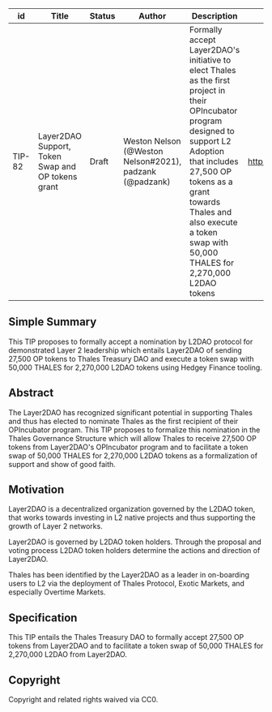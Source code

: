| id | Title | Status | Author | Description | Discussions to | Created |
| ----------- | ----------- | ----------- | ----------- | ----------- | ----------- | ----------- |
| TIP-82 | Layer2DAO Support, Token Swap and OP tokens grant | Draft | Weston Nelson (@Weston Nelson#2021), padzank (@padzank) | Formally accept Layer2DAO's initiative to elect Thales as the first project in their OPIncubator program designed to support L2 Adoption that includes 27,500 OP tokens as a grant towards Thales and also execute a token swap with 50,000 THALES for 2,270,000 L2DAO tokens | https://discord.gg/8bzFdpGTrp | 2022-08-30
 
## Simple Summary
 
This TIP proposes to formally accept a nomination by L2DAO protocol for demonstrated Layer 2 leadership which entails Layer2DAO of sending 27,500 OP tokens to Thales Treasury DAO and execute a token swap with 50,000 THALES for 2,270,000 L2DAO tokens using Hedgey Finance tooling.
 
 ## Abstract

 The Layer2DAO has recognized significant potential in supporting Thales and thus has elected to nominate Thales as the first recipient of their OPIncubator program. This TIP proposes to formalize this nomination in the Thales Governance Structure which will allow Thales to receive 27,500 OP tokens from Layer2DAO's OPIncubator program and to facilitate a token swap of 50,000 THALES for 2,270,000 L2DAO tokens as a formalization of support and show of good faith.

## Motivation

Layer2DAO is a decentralized organization governed by the L2DAO token, that works towards investing in L2 native projects and thus supporting the growth of Layer 2 networks.  

Layer2DAO is governed by L2DAO token holders. Through the proposal and voting process L2DAO token holders determine the actions and direction of Layer2DAO.  

Thales has been identified by the Layer2DAO as a leader in on-boarding users to L2 via the deployment of Thales Protocol, Exotic Markets, and especially Overtime Markets.  

## Specification

This TIP entails the Thales Treasury DAO to formally accept 27,500 OP tokens from Layer2DAO and to facilitate a token swap of 50,000 THALES for 2,270,000 L2DAO from Layer2DAO.
 
## Copyright
 
Copyright and related rights waived via CC0.